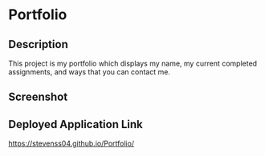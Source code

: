 # Portfolio

## Description

This project is my portfolio which displays my name, my current completed assignments, and ways that you can contact me.

## Screenshot

## Deployed Application Link

https://stevenss04.github.io/Portfolio/
